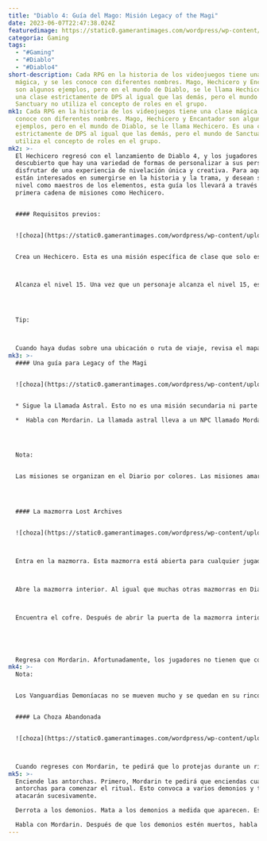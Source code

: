 ```yaml
---
title: "Diablo 4: Guía del Mago: Misión Legacy of the Magi"
date: 2023-06-07T22:47:38.024Z
featuredimage: https://static0.gamerantimages.com/wordpress/wp-content/uploads/2023/06/title-image-sorcerer-legacy-of-the-magi-quest.jpg?q=50&fit=contain&w=1140&h=&dpr=1.5
categoria: Gaming
tags:
  - "#Gaming"
  - "#Diablo"
  - "#Diablo4"
short-description: Cada RPG en la historia de los videojuegos tiene una clase
  mágica, y se les conoce con diferentes nombres. Mago, Hechicero y Encantador
  son algunos ejemplos, pero en el mundo de Diablo, se le llama Hechicero. Es
  una clase estrictamente de DPS al igual que las demás, pero el mundo de
  Sanctuary no utiliza el concepto de roles en el grupo.
mk1: Cada RPG en la historia de los videojuegos tiene una clase mágica, y se les
  conoce con diferentes nombres. Mago, Hechicero y Encantador son algunos
  ejemplos, pero en el mundo de Diablo, se le llama Hechicero. Es una clase
  estrictamente de DPS al igual que las demás, pero el mundo de Sanctuary no
  utiliza el concepto de roles en el grupo.
mk2: >-
  El Hechicero regresó con el lanzamiento de Diablo 4, y los jugadores ya han
  descubierto que hay una variedad de formas de personalizar a sus personajes y
  disfrutar de una experiencia de nivelación única y creativa. Para aquellos que
  están interesados en sumergirse en la historia y la trama, y desean subir de
  nivel como maestros de los elementos, esta guía los llevará a través de su
  primera cadena de misiones como Hechicero.


  #### Requisitos previos:


  ![choza](https://static0.gamerantimages.com/wordpress/wp-content/uploads/wm/2023/06/diablo-4-choosing-a-sorcerer-at-the-start.jpg?q=50&fit=crop&w=1500&dpr=1.5 "choza")


  Crea un Hechicero. Esta es una misión específica de clase que solo está disponible para los Hechiceros. No hay entrenadores de clase en Diablo 4, y la experiencia y las recompensas de esta misión están destinadas a llenar parte de ese vacío.



  Alcanza el nivel 15. Una vez que un personaje alcanza el nivel 15, esta misión aparecerá automáticamente en su registro de misiones. Recibirán una "Llamada Astral", que está destinada a ser una especie de señal psíquica para los Hechiceros.




  T﻿ip:



  Cuando haya dudas sobre una ubicación o ruta de viaje, revisa el mapa para encontrar las ubicaciones más relevantes marcadas con puertas, calaveras, obeliscos y otros iconos. Ahora que el ajuste de nivel es parte de la mecánica del juego, no hay áreas de alto o bajo nivel, por lo que los personajes pueden ir a cualquier lugar en cualquier momento.
mk3: >-
  #### Una guía para Legacy of the Magi


  ![choza](https://static0.gamerantimages.com/wordpress/wp-content/uploads/2023/06/sorcerer-gear-and-stats-diablo-4.jpg?q=50&fit=crop&w=1500&dpr=1.5 "choza")


  * Sigue la Llamada Astral. Esto no es una misión secundaria ni parte de la cadena principal de la historia. Se encuentra en una tercera pestaña del Diario.

  *  Habla con Mordarin. La llamada astral lleva a un NPC llamado Mordarin. Se encuentra en la esquina suroeste de Desolate Highlands, junto a una choza en ruinas. Él dice que tiene un conocimiento ancestral que desea impartir, pero primero necesita un libro llamado el Codex Olvidado. Se encuentra en una mazmorra cercana llamada Lost Archives Dungeon.




  N﻿ota:


  Las misiones se organizan en el Diario por colores. Las misiones amarillas son parte de la historia principal, las misiones secundarias son azules y las misiones de clase son blancas. Cada una tiene su propia pestaña separada en el Diario, y el jugador puede rastrear cualquier misión haciendo clic en ellas.




  #### La mazmorra Lost Archives


  ![choza](https://static0.gamerantimages.com/wordpress/wp-content/uploads/2023/06/lost-archives-dungeon-sorcerer-quest-diablo-4.jpg?q=50&fit=crop&w=1500&dpr=1.5 "choza")



  Entra en la mazmorra. Esta mazmorra está abierta para cualquier jugador y no tiene cerraduras ni requisitos previos para entrar. Consta de una mazmorra exterior y una mazmorra interior más profunda.



  Abre la mazmorra interior. Al igual que muchas otras mazmorras en Diablo 4, se necesitan dos objetos especiales colocados en pedestales para abrir una puerta interior. Es bastante sencillo encontrarlos en los pasajes a la derecha y a la izquierda. Cada uno está custodiado por una Vanguardia Demoníaca, que debe ser derrotada.



  Encuentra el cofre. Después de abrir la puerta de la mazmorra interior, encuentra el cofre que contiene el Codex. Se encuentra en un cofre en una sección llamada Halls of Knowledge.





  Regresa con Mordarin. Afortunadamente, los jugadores no tienen que correr todo el camino de regreso para salir de la mazmorra. Es posible teleportarse de regreso a la cercana ciudad de Nevesk y luego caminar de regreso a Mordarin y su Choza Abandonada.
mk4: >-
  N﻿ota: 


  Los Vanguardias Demoníacas no se mueven mucho y se quedan en su rincón de la mazmorra en lugar de patrullar. Son fáciles de encontrar en el mapa, marcados por calaveras blancas prominentes, con el jefe esperando en el centro.


  #### La Choza Abandonada


  ![choza](https://static0.gamerantimages.com/wordpress/wp-content/uploads/2023/06/abadoned-shack-diablo-4-sorcerer-quest.jpg?q=50&fit=crop&w=1500&dpr=1.5 "choza")



  Cuando regreses con Mordarin, te pedirá que lo protejas durante un ritual que involucra el Codex. Esto implica una pelea con una oleada de demonios, pero es mucho más fácil que la mazmorra Lost Archives que acabas de completar.
mk5: >-
  Enciende las antorchas. Primero, Mordarin te pedirá que enciendas cuatro
  antorchas para comenzar el ritual. Esto convoca a varios demonios y te
  atacarán sucesivamente.

  Derrota a los demonios. Mata a los demonios a medida que aparecen. Esto es bastante fácil, ya que no hay élites. Usa escudos, CC (control de masas) y hechizos de área de efecto para acabar con ellos. El demonio más difícil es una súcubo.

  Habla con Mordarin. Después de que los demonios estén muertos, habla nuevamente con Mordarin y te dará una buena recompensa, que incluye el Codex como un objeto secundario. Otras recompensas incluyen oro, puntos de experiencia y la primera ranura de Encantamiento del Hechicero, a la que se puede acceder usando la tecla "S" o desplazándose hasta el final del Árbol de Habilidades.
---
```

